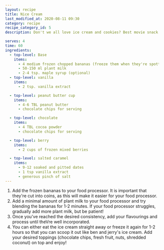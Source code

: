 ```yaml
---
layout: recipe
title: Nice Cream
last_modified_at: 2020-08-11 09:30
category: recipe
recipe_category_id: 5
description: Don't we all love ice cream and cookies? Best movie snack ever! However, I often feel really sluggish and uncomfortably full after having my cheeky movie time snack. I just can't stop when I'm full... This ice cream is easy to whip up at home and you can eat a lot more without feeling guilty or stuffed! You can add different flavourings to your base.

serves: 4
time: 60
ingredients:
  - top-level: Base
    items:
      - 4 medium frozen chopped bananas (freeze them when they're spotty)-
      - 50-150 ml plant milk
      - 2-4 tsp. maple syrup (optional)
  - top-level: vanilla
    items:
      - 2 tsp. vanilla extract

  - top-level: peanut butter cup
    items:
      - 4-6 TBL peanut butter
      - chocolate chips for serving

  - top-level: chocolate
    items:
      - 4 TBL cocoa powder
      - chocolate chips for serving

  - top-level: berry
    items:
      - 2 cups of frozen mixed berries

  - top-level: salted caramel
    items:
      - 9-12 soaked and pitted dates
      - 1 tsp vanilla extract
      - generous pinch of salt
---
```

1.	Add the frozen bananas to your food processor. It is important that they're cut into coins, as this will make it easier for your food processor.
2.	Add a minimal amount of plant milk to your food processor and try blending the bananas for 1-2 minutes. If your food processor struggles, gradually add more plant milk, but be patient!
3.	Once you've reached the desired consistency, add your flavourings and process until theVre well incorporated.
4.	You can either eat the ice cream straight away or freeze it again for 1-2 hours so that you can scoop it out like ben and jerry's ice cream. Add your desired toppings (chocolate chips, fresh fruit, nuts, shredded coconut) on top and enjoy!
